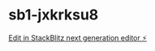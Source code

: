 # sb1-jxkrksu8

[Edit in StackBlitz next generation editor ⚡️](https://stackblitz.com/~/github.com/naveendonepudi1419/sb1-jxkrksu8)